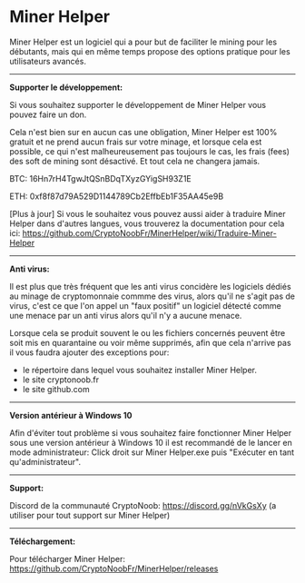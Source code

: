# Miner Helper
Miner Helper est un logiciel qui a pour but de faciliter le mining pour les débutants, mais qui en même temps propose des options pratique pour les utilisateurs avancés.

<hr>

**Supporter le développement:**

Si vous souhaitez supporter le développement de Miner Helper vous pouvez faire un don.

Cela n'est bien sur en aucun cas une obligation, Miner Helper est 100% gratuit et ne prend aucun frais sur votre minage, et lorsque cela est possible, ce qui n'est malheureusement pas toujours le cas, les frais (fees) des soft de mining sont désactivé. Et tout cela ne changera jamais.


BTC: 16Hn7rH4TgwJtQSnBDqTXyzGYigSH93Z1E

ETH: 0xf8f87d79A529D1144789Cb2EffbEb1F35AA45e9B


[Plus à jour] Si vous le souhaitez vous pouvez aussi aider à traduire Miner Helper dans d'autres langues, vous trouverez la documentation pour cela ici: https://github.com/CryptoNoobFr/MinerHelper/wiki/Traduire-Miner-Helper

<hr>

**Anti virus:**

Il est plus que très fréquent que les anti virus concidère les logiciels dédiés au minage de cryptomonnaie commme des virus, alors qu'il ne s'agit pas de virus, c'est ce que l'on appel un "faux positif" un logiciel détecté comme une menace par un anti virus alors qu'il n'y a aucune menace.

Lorsque cela se produit souvent le ou les fichiers concernés peuvent être soit mis en quarantaine ou voir même supprimés, afin que cela n'arrive pas il vous faudra ajouter des exceptions pour:

* le répertoire dans lequel vous souhaitez installer Miner Helper.
* le site cryptonoob.fr
* le site github.com

<hr>

**Version antérieur à Windows 10**

Afin d'éviter tout problème si vous souhaitez faire fonctionner Miner Helper sous une version antérieur à Windows 10 il est recommandé de le lancer en mode administrateur: Click droit sur Miner Helper.exe puis "Exécuter en tant qu'administrateur".

<hr>

**Support:**

Discord de la communauté CryptoNoob: https://discord.gg/nVkGsXy (a utiliser pour tout support sur Miner Helper)

<hr>

**Téléchargement:**

Pour télécharger Miner Helper: https://github.com/CryptoNoobFr/MinerHelper/releases
